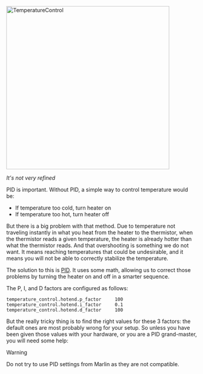 <img src="images/temperaturecontrol.gif" alt="TemperatureControl" width="430px"><br/>

*It's not very refined*

PID is important. Without PID, a simple way to control temperature would be:

- If temperature too cold, turn heater on
- If temperature too hot, turn heater off

But there is a big problem with that method. Due to temperature not traveling instantly in what you heat from the heater to the thermistor, when the thermistor reads a given temperature, the heater is already hotter than what the thermistor reads. And that overshooting is something we do not want. It means reaching temperatures that could be undesirable, and it means you will not be able to correctly stabilize the temperature.

The solution to this is [PID](http://en.wikipedia.org/wiki/PID_controller). It uses some math, allowing us to correct those problems by turning the heater on and off in a smarter sequence.

The P, I, and D factors are configured as follows:

```
temperature_control.hotend.p_factor     100
temperature_control.hotend.i_factor     0.1
temperature_control.hotend.d_factor     100
```

But the really tricky thing is to find the right values for these 3 factors: the default ones are most probably wrong for your setup. So unless you have been given those values with your hardware, or you are a PID grand-master, you will need some help:

> [!WARNING]
> Do not try to use PID settings from Marlin as they are not compatible.
